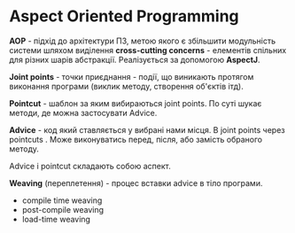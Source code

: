 # Aspect Oriented Programming
**AOP** - підхід до архітектури ПЗ, метою якого є збільшити модульність системи шляхом виділення **cross-cutting
 concerns** - елементів спільних для різних шарів абстракції. Реалізується за допомогою **AspectJ**.
 
**Joint points** - точки приєднання - події, що виникають протягом виконання програми (виклик методу, створення об'єктів ітд).

**Pointcut** - шаблон за яким вибираються joint points. По суті шукає методи, де можна застосувати Advice.

**Advice** - код який ставляється у вибрані нами місця. В joint points через pointcuts
. Може виконуватись перед, після, або замість обраного методу.

Advice i pointcut складають собою аспект.

**Weaving** (переплетення) - процес вставки advice в тіло програми.
* compile time weaving
* post-compile weaving
* load-time weaving